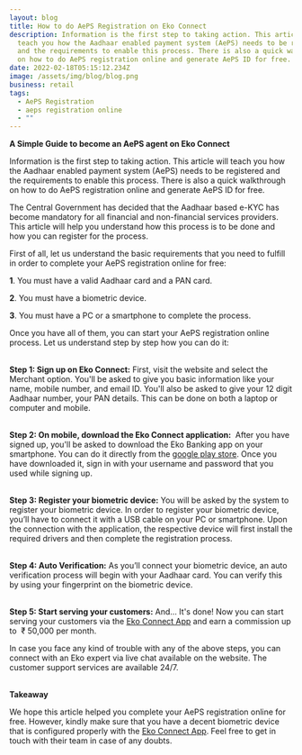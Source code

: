 ```yaml
---
layout: blog
title: How to do AePS Registration on Eko Connect
description: Information is the first step to taking action. This article will
  teach you how the Aadhaar enabled payment system (AePS) needs to be registered
  and the requirements to enable this process. There is also a quick walkthrough
  on how to do AePS registration online and generate AePS ID for free.
date: 2022-02-18T05:15:12.234Z
image: /assets/img/blog/blog.png
business: retail
tags:
  - AePS Registration
  - aeps registration online
  - ""
---
```

**A Simple Guide to become an AePS agent on Eko Connect**

Information is the first step to taking action. This article will teach you how the Aadhaar enabled payment system (AePS) needs to be registered and the requirements to enable this process. There is also a quick walkthrough on how to do AePS registration online and generate AePS ID for free.

The Central Government has decided that the Aadhaar based e-KYC has become mandatory for all financial and non-financial services providers. This article will help you understand how this process is to be done and how you can register for the process.

First of all, let us understand the basic requirements that you need to fulfill in order to complete your AePS registration online for free:

**1**. You must have a valid Aadhaar card and a PAN card. 

**2**. You must have a biometric device. 

**3**. You must have a PC or a smartphone to complete the process.

Once you have all of them, you can start your AePS registration online process. Let us understand step by step how you can do it:

**\
Step 1: Sign up on Eko Connect:** First, visit the website and select the Merchant option. You'll be asked to give you basic information like your name, mobile number, and email ID. You'll also be asked to give your 12 digit Aadhaar number, your PAN details. This can be done on both a laptop or computer and mobile.

**\
Step 2: On mobile, download the Eko Connect application:**  After you have signed up, you'll be asked to download the Eko Banking app on your smartphone. You can do it directly from the [google play store](https://play.google.com/store/apps/details?id=in.eko.connect). Once you have downloaded it, sign in with your username and password that you used while signing up.

**\
Step 3: Register your biometric device:** You will be asked by the system to register your biometric device. In order to register your biometric device, you’ll have to connect it with a USB cable on your PC or smartphone. Upon the connection with the application, the respective device will first install the required drivers and then complete the registration process.

**\
Step 4: Auto Verification:** As you’ll connect your biometric device, an auto verification process will begin with your Aadhaar card. You can verify this by using your fingerprint on the biometric device. 

**\
Step 5: Start serving your customers:** And… It's done! Now you can start serving your customers via the [Eko Connect App](https://play.google.com/store/apps/details?id=in.eko.connect) and earn a commission up to  ₹ 50,000 per month.

In case you face any kind of trouble with any of the above steps, you can connect with an Eko expert via live chat available on the website. The customer support services are available 24/7.

**\
Takeaway**

We hope this article helped you complete your AePS registration online for free. However, kindly make sure that you have a decent biometric device that is configured properly with the [Eko Connect App](https://play.google.com/store/apps/details?id=in.eko.connect). Feel free to get in touch with their team in case of any doubts.